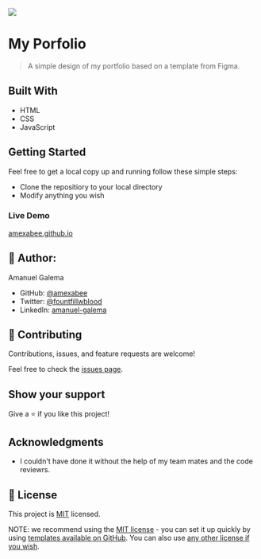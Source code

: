 ![](https://img.shields.io/badge/Microverse-blueviolet)

# My Porfolio

> A simple design of my portfolio based on a template from Figma.

## Built With

- HTML
- CSS
- JavaScript

## Getting Started

Feel free to get a local copy up and running follow these simple steps:

- Clone the repositiory to your local directory
- Modify anything you wish

### Live Demo

[amexabee.github.io](https://amexabee.github.io/My-Portfolio)

## 👤 Author:

Amanuel Galema

- GitHub: [@amexabee](https://github.com/amexabee)
- Twitter: [@fountfillwblood](https://twitter.com/fountfillwblood)
- LinkedIn: [amanuel-galema](https://www.linkedin.com/in/amanuel-galema/)

## 🤝 Contributing

Contributions, issues, and feature requests are welcome!

Feel free to check the [issues page](../../issues/).

## Show your support

Give a ⭐️ if you like this project!

## Acknowledgments

- I couldn't have done it without the help of my team mates and the code reviewrs.

## 📝 License

This project is [MIT](https://github.com/microverseinc/readme-template/blob/master/LICENSE) licensed.

NOTE: we recommend using the [MIT license](https://choosealicense.com/licenses/mit/) - you can set it up quickly by using [templates available on GitHub](https://docs.github.com/en/communities/setting-up-your-project-for-healthy-contributions/adding-a-license-to-a-repository). You can also use [any other license if you wish](https://choosealicense.com/licenses/).
